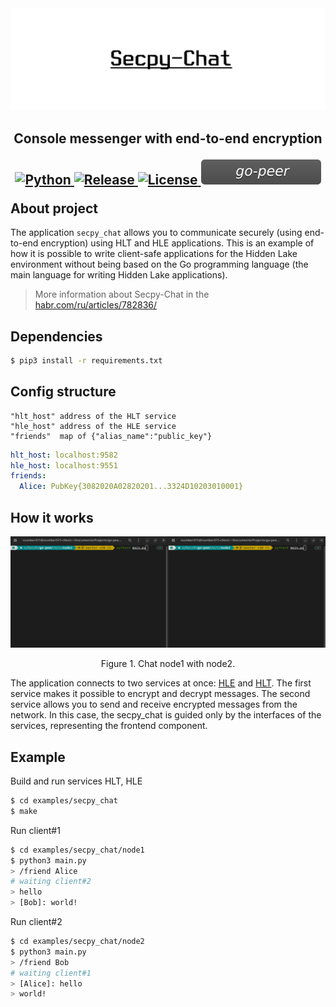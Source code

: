 <img src="_images/secpy_chat_logo.png" alt="secpy_chat_logo.png"/>

<h2>
	<p align="center">
    <strong>
      Console messenger with end-to-end encryption
   	</strong>
	</p>
	<p align="center">
    <a href="https://github.com/topics/python">
      <img src="https://img.shields.io/badge/Python-v3-1f425f.svg" alt="Python" />
		</a>
    <a href="https://github.com/number571/go-peer/releases">
      <img src="https://img.shields.io/github/v/release/number571/go-peer.svg" alt="Release" />
		</a>
    <a href="https://github.com/number571/go-peer/blob/master/LICENSE">
      <img src="https://img.shields.io/github/license/number571/go-peer.svg" alt="License" />
		</a>
    <a href="https://github.com/number571/go-peer">
      <img src="../..//images/go-peer_badge.svg" alt="Go-Peer" />
		</a>
	</p>
	About project
</h2>

The application `secpy_chat` allows you to communicate securely (using end-to-end encryption) using HLT and HLE applications. This is an example of how it is possible to write client-safe applications for the Hidden Lake environment without being based on the Go programming language (the main language for writing Hidden Lake applications).

> More information about Secpy-Chat in the [habr.com/ru/articles/782836/](https://habr.com/ru/articles/782836/ "Habr Secpy-Chat")

## Dependencies 

```bash
$ pip3 install -r requirements.txt
```

## Config structure

```
"hlt_host" address of the HLT service
"hle_host" address of the HLE service
"friends"  map of {"alias_name":"public_key"}
```

```yaml
hlt_host: localhost:9582
hle_host: localhost:9551
friends: 
  Alice: PubKey{3082020A02820201...3324D10203010001}
```

## How it works

<p align="center"><img src="_images/secpy_chat.gif" alt="secpy_chat.gif"/></p>
<p align="center">Figure 1. Chat node1 with node2.</p>

The application connects to two services at once: [HLE](https://github.com/number571/go-peer/tree/master/cmd/hidden_lake/helpers/encryptor) and [HLT](https://github.com/number571/go-peer/tree/master/cmd/hidden_lake/helpers/traffic). The first service makes it possible to encrypt and decrypt messages. The second service allows you to send and receive encrypted messages from the network. In this case, the secpy_chat is guided only by the interfaces of the services, representing the frontend component.

## Example 

Build and run services HLT, HLE
```bash
$ cd examples/secpy_chat
$ make
```

Run client#1
```bash
$ cd examples/secpy_chat/node1
$ python3 main.py
> /friend Alice
# waiting client#2
> hello
> [Bob]: world!
```

Run client#2
```bash
$ cd examples/secpy_chat/node2
$ python3 main.py
> /friend Bob
# waiting client#1
> [Alice]: hello
> world!
```
